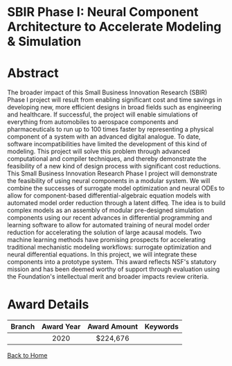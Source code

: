 
SBIR Phase I: Neural Component Architecture to Accelerate Modeling &amp; Simulation
===================================================================================

# Abstract


The broader impact of this Small Business Innovation Research (SBIR) Phase I project will result from enabling significant cost and time savings in developing new, more efficient designs in broad fields such as engineering and healthcare. If successful, the project will enable simulations of everything from automobiles to aerospace components and pharmaceuticals to run up to 100 times faster by representing a physical component of a system with an advanced digital analogue. To date, software incompatibilities have limited the development of this kind of modeling. This project will solve this problem through advanced computational and compiler techniques, and thereby demonstrate the feasibility of a new kind of design process with significant cost reductions. This Small Business Innovation Research Phase I project will demonstrate the feasibility of using neural components in a modular system. We will combine the successes of surrogate model optimization and neural ODEs to allow for component-based differential-algebraic equation models with automated model order reduction through a latent diffeq. The idea is to build complex models as an assembly of modular pre-designed simulation components using our recent advances in differential programming and learning software to allow for automated training of neural model order reduction for accelerating the solution of large acausal models. Two machine learning methods have promising prospects for accelerating traditional mechanistic modeling workflows: surrogate optimization and neural differential equations. In this project, we will integrate these components into a prototype system. This award reflects NSF's statutory mission and has been deemed worthy of support through evaluation using the Foundation's intellectual merit and broader impacts review criteria.  

# Award Details

|Branch|Award Year|Award Amount|Keywords|
| :---: | :---: | :---: | :---: |
||2020|$224,676||
  
  


[Back to Home](https://github.com/chrischow/dod_sbir_awards/JT/#543)